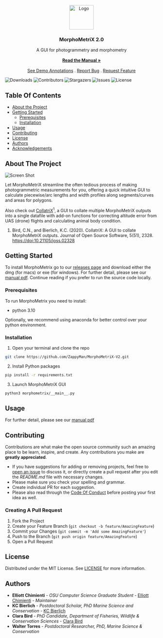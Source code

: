 <br/>
<p align="center">
  <a href="https://github.com/ZappyMan/MorphoMetriX">
    <img src="https://raw.githubusercontent.com/ZappyMan/MorphoMetriX-V2/master/morphometrix/icon.png" alt="Logo" width="80" height="80">
  </a>

  <h3 align="center">MorphoMetriX 2.0</h3>

  <p align="center">
    A GUI for photogrammetry and morphometry
    <br/>
    <br/>
    <a href="https://github.com/ZappyMan/MorphoMetriX/blob/master/MorphoMetriX_v2_manual.pdf"><strong>Read the Manual »</strong></a>
    <br/>
    <br/>
    <a href="https://github.com/ZappyMan/MorphoMetriX-V2/tree/master/demo">See Demo Annotations</a>
    .
    <a href="https://github.com/ZappyMan/MorphoMetriX/issues">Report Bug</a>
    .
    <a href="https://github.com/ZappyMan/MorphoMetriX/issues">Request Feature</a>
  </p>
</p>

![Downloads](https://img.shields.io/github/downloads/ZappyMan/MorphoMetriX/total) ![Contributors](https://img.shields.io/github/contributors/ZappyMan/MorphoMetriX?color=dark-green) ![Stargazers](https://img.shields.io/github/stars/ZappyMan/MorphoMetriX?style=social) ![Issues](https://img.shields.io/github/issues/ZappyMan/MorphoMetriX) ![License](https://img.shields.io/github/license/ZappyMan/MorphoMetriX) 

## Table Of Contents

* [About the Project](#about-the-project)
* [Getting Started](#getting-started)
  * [Prerequisites](#prerequisites)
  * [Installation](#installation)
* [Usage](#usage)
* [Contributing](#contributing)
* [License](#license)
* [Authors](#authors)
* [Acknowledgements](#acknowledgements)

## About The Project

![Screen Shot](https://raw.githubusercontent.com/ZappyMan/MorphoMetriX-V2/master/images/Screenshot%202024-04-08%20at%205.34.38%E2%80%AFPM.png)

Let MorphoMetriX streamline the often tedious process of making photogrammetric measurements for you, offering a quick intuitive GUI to calculate piecewise/arc lengths and width profiles along segments/curves and areas for polygons. 
    
Also check out [CollatriX](https://github.com/cbirdferrer/collatrix)<sup>1</sup>, a GUI to collate multiple MorphoMetriX outputs into a single datafile with add-on functions for correcting altitude error from UAS (drone) flights and calculating animal body condition.

1. Bird, C.N., and Bierlich, K.C. (2020). CollatriX: A GUI to collate MorphoMetriX outputs. Journal of Open Source Software, 5(51), 2328. [https://doi:10.21105/joss.02328](https://joss.theoj.org/papers/10.21105/joss.02328) 


## Getting Started

To install MorphoMetrix go to our [releases page](https://github.com/ZappyMan/morphometrix/releases) and download either the dmg (for macs) or exe (for windows). For further detail, please see our [manual pdf](https://github.com/ZappyMan/MorphoMetriX/blob/master/MorphoMetriX_v2_manual.pdf). Continue reading if you prefer to run the source code locally.

### Prerequisites

To run MorphoMetrix you need to install:

* python 3.10

Optionally, we recommend using anaconda for better control over your python environment.

### Installation

1. Open your terminal and clone the repo

```sh
git clone https://github.com/ZappyMan/MorphoMetriX-V2.git
```

2. Install Python packages

```sh
pip install -r requirements.txt
```

3. Launch MorphoMetriX GUI

```sh
python3 morphometrix/__main__.py
```

## Usage

For further detail, please see our [manual pdf](https://github.com/ZappyMan/MorphoMetriX/blob/master/MorphoMetriX_v2_manual.pdf)

## Contributing

Contributions are what make the open source community such an amazing place to be learn, inspire, and create. Any contributions you make are **greatly appreciated**.
* If you have suggestions for adding or removing projects, feel free to [open an issue](https://github.com/ZappyMan/MorphoMetriX/issues/new) to discuss it, or directly create a pull request after you edit the *README.md* file with necessary changes.
* Please make sure you check your spelling and grammar.
* Create individual PR for each suggestion.
* Please also read through the [Code Of Conduct](https://github.com/ZappyMan/MorphoMetriX/blob/main/CODE_OF_CONDUCT.md) before posting your first idea as well.

### Creating A Pull Request

1. Fork the Project
2. Create your Feature Branch (`git checkout -b feature/AmazingFeature`)
3. Commit your Changes (`git commit -m 'Add some AmazingFeature'`)
4. Push to the Branch (`git push origin feature/AmazingFeature`)
5. Open a Pull Request

## License

Distributed under the MIT License. See [LICENSE](https://github.com/ZappyMan/MorphoMetriX/blob/main/LICENSE.md) for more information.

## Authors

* **Elliott Chimienti** - *OSU Computer Science Graduate Student* - [Elliott Chimienti](https://github.com/ZappyMan/) - *Maintainer*
* **KC Bierlich** - *Postdoctoral Scholar, PhD Marine Science and Conservation* - [KC Bierlich](https://mmi.oregonstate.edu/people/kevin-bierlich)
* **Clara Bird** - *PhD Candidate, Department of Fisheries, Wildlife & Conservation Sciences* - [Clara Bird](https://mmi.oregonstate.edu/people/clara-bird)
* **Walter Torres** - *Postdoctoral Researcher, PhD, Marine Science & Conservation*
